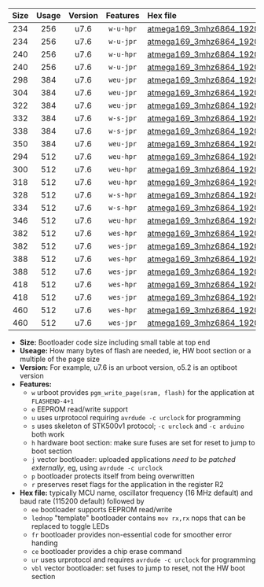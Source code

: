 |Size|Usage|Version|Features|Hex file|
|:-:|:-:|:-:|:-:|:--|
|234|256|u7.6|`w-u-hpr`|[atmega169_3mhz6864_19200bps_ur.hex](https://raw.githubusercontent.com/stefanrueger/urboot/main/atmega169_3mhz6864_19200bps_ur.hex)|
|234|256|u7.6|`w-u-jpr`|[atmega169_3mhz6864_19200bps_ur_vbl.hex](https://raw.githubusercontent.com/stefanrueger/urboot/main/atmega169_3mhz6864_19200bps_ur_vbl.hex)|
|240|256|u7.6|`w-u-hpr`|[atmega169_3mhz6864_19200bps_lednop_ur.hex](https://raw.githubusercontent.com/stefanrueger/urboot/main/atmega169_3mhz6864_19200bps_lednop_ur.hex)|
|240|256|u7.6|`w-u-jpr`|[atmega169_3mhz6864_19200bps_lednop_ur_vbl.hex](https://raw.githubusercontent.com/stefanrueger/urboot/main/atmega169_3mhz6864_19200bps_lednop_ur_vbl.hex)|
|298|384|u7.6|`weu-jpr`|[atmega169_3mhz6864_19200bps_ee_ur_vbl.hex](https://raw.githubusercontent.com/stefanrueger/urboot/main/atmega169_3mhz6864_19200bps_ee_ur_vbl.hex)|
|304|384|u7.6|`weu-jpr`|[atmega169_3mhz6864_19200bps_ee_lednop_ur_vbl.hex](https://raw.githubusercontent.com/stefanrueger/urboot/main/atmega169_3mhz6864_19200bps_ee_lednop_ur_vbl.hex)|
|322|384|u7.6|`weu-jpr`|[atmega169_3mhz6864_19200bps_ee_lednop_fr_ur_vbl.hex](https://raw.githubusercontent.com/stefanrueger/urboot/main/atmega169_3mhz6864_19200bps_ee_lednop_fr_ur_vbl.hex)|
|332|384|u7.6|`w-s-jpr`|[atmega169_3mhz6864_19200bps_vbl.hex](https://raw.githubusercontent.com/stefanrueger/urboot/main/atmega169_3mhz6864_19200bps_vbl.hex)|
|338|384|u7.6|`w-s-jpr`|[atmega169_3mhz6864_19200bps_lednop_vbl.hex](https://raw.githubusercontent.com/stefanrueger/urboot/main/atmega169_3mhz6864_19200bps_lednop_vbl.hex)|
|350|384|u7.6|`weu-jpr`|[atmega169_3mhz6864_19200bps_ee_lednop_fr_ce_ur_vbl.hex](https://raw.githubusercontent.com/stefanrueger/urboot/main/atmega169_3mhz6864_19200bps_ee_lednop_fr_ce_ur_vbl.hex)|
|294|512|u7.6|`weu-hpr`|[atmega169_3mhz6864_19200bps_ee_ur.hex](https://raw.githubusercontent.com/stefanrueger/urboot/main/atmega169_3mhz6864_19200bps_ee_ur.hex)|
|300|512|u7.6|`weu-hpr`|[atmega169_3mhz6864_19200bps_ee_lednop_ur.hex](https://raw.githubusercontent.com/stefanrueger/urboot/main/atmega169_3mhz6864_19200bps_ee_lednop_ur.hex)|
|318|512|u7.6|`weu-hpr`|[atmega169_3mhz6864_19200bps_ee_lednop_fr_ur.hex](https://raw.githubusercontent.com/stefanrueger/urboot/main/atmega169_3mhz6864_19200bps_ee_lednop_fr_ur.hex)|
|328|512|u7.6|`w-s-hpr`|[atmega169_3mhz6864_19200bps.hex](https://raw.githubusercontent.com/stefanrueger/urboot/main/atmega169_3mhz6864_19200bps.hex)|
|334|512|u7.6|`w-s-hpr`|[atmega169_3mhz6864_19200bps_lednop.hex](https://raw.githubusercontent.com/stefanrueger/urboot/main/atmega169_3mhz6864_19200bps_lednop.hex)|
|346|512|u7.6|`weu-hpr`|[atmega169_3mhz6864_19200bps_ee_lednop_fr_ce_ur.hex](https://raw.githubusercontent.com/stefanrueger/urboot/main/atmega169_3mhz6864_19200bps_ee_lednop_fr_ce_ur.hex)|
|382|512|u7.6|`wes-hpr`|[atmega169_3mhz6864_19200bps_ee.hex](https://raw.githubusercontent.com/stefanrueger/urboot/main/atmega169_3mhz6864_19200bps_ee.hex)|
|382|512|u7.6|`wes-jpr`|[atmega169_3mhz6864_19200bps_ee_vbl.hex](https://raw.githubusercontent.com/stefanrueger/urboot/main/atmega169_3mhz6864_19200bps_ee_vbl.hex)|
|388|512|u7.6|`wes-hpr`|[atmega169_3mhz6864_19200bps_ee_lednop.hex](https://raw.githubusercontent.com/stefanrueger/urboot/main/atmega169_3mhz6864_19200bps_ee_lednop.hex)|
|388|512|u7.6|`wes-jpr`|[atmega169_3mhz6864_19200bps_ee_lednop_vbl.hex](https://raw.githubusercontent.com/stefanrueger/urboot/main/atmega169_3mhz6864_19200bps_ee_lednop_vbl.hex)|
|418|512|u7.6|`wes-hpr`|[atmega169_3mhz6864_19200bps_ee_lednop_fr.hex](https://raw.githubusercontent.com/stefanrueger/urboot/main/atmega169_3mhz6864_19200bps_ee_lednop_fr.hex)|
|418|512|u7.6|`wes-jpr`|[atmega169_3mhz6864_19200bps_ee_lednop_fr_vbl.hex](https://raw.githubusercontent.com/stefanrueger/urboot/main/atmega169_3mhz6864_19200bps_ee_lednop_fr_vbl.hex)|
|460|512|u7.6|`wes-hpr`|[atmega169_3mhz6864_19200bps_ee_lednop_fr_ce.hex](https://raw.githubusercontent.com/stefanrueger/urboot/main/atmega169_3mhz6864_19200bps_ee_lednop_fr_ce.hex)|
|460|512|u7.6|`wes-jpr`|[atmega169_3mhz6864_19200bps_ee_lednop_fr_ce_vbl.hex](https://raw.githubusercontent.com/stefanrueger/urboot/main/atmega169_3mhz6864_19200bps_ee_lednop_fr_ce_vbl.hex)|

- **Size:** Bootloader code size including small table at top end
- **Useage:** How many bytes of flash are needed, ie, HW boot section or a multiple of the page size
- **Version:** For example, u7.6 is an urboot version, o5.2 is an optiboot version
- **Features:**
  + `w` urboot provides `pgm_write_page(sram, flash)` for the application at `FLASHEND-4+1`
  + `e` EEPROM read/write support
  + `u` uses urprotocol requiring `avrdude -c urclock` for programming
  + `s` uses skeleton of STK500v1 protocol; `-c urclock` and `-c arduino` both work
  + `h` hardware boot section: make sure fuses are set for reset to jump to boot section
  + `j` vector bootloader: uploaded applications *need to be patched externally*, eg, using `avrdude -c urclock`
  + `p` bootloader protects itself from being overwritten
  + `r` preserves reset flags for the application in the register R2
- **Hex file:** typically MCU name, oscillator frequency (16 MHz default) and baud rate (115200 default) followed by
  + `ee` bootloader supports EEPROM read/write
  + `lednop` "template" bootloader contains `mov rx,rx` nops that can be replaced to toggle LEDs
  + `fr` bootloader provides non-essential code for smoother error handing
  + `ce` bootloader provides a chip erase command
  + `ur` uses urprotocol and requires `avrdude -c urclock` for programming
  + `vbl` vector bootloader: set fuses to jump to reset, not the HW boot section

